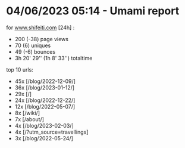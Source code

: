 # 04/06/2023 05:14 - Umami report
for www.shifeiti.com [24h] :

 - 200 (-38) page views
 - 70 (6) uniques
 - 49 (-6) bounces
 - 3h 20' 29'' (1h 8' 33'') totaltime


top 10 urls:
 - 45x [/blog/2022-12-09/]
 - 36x [/blog/2023-01-12/]
 - 29x [/]
 - 24x [/blog/2022-12-22/]
 - 12x [/blog/2022-05-07/]
 - 8x [/wiki/]
 - 7x [/about/]
 - 4x [/blog/2023-02-03/]
 - 4x [/?utm_source=travellings]
 - 3x [/blog/2022-05-24/]


